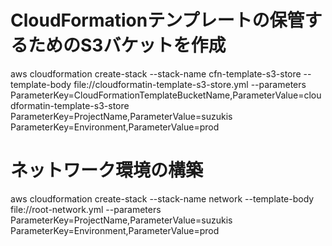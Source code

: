 # CloudFormationテンプレートの保管するためのS3バケットを作成
aws cloudformation create-stack --stack-name cfn-template-s3-store --template-body file://cloudformatin-template-s3-store.yml --parameters ParameterKey=CloudFormationTemplateBucketName,ParameterValue=cloudformatin-template-s3-store ParameterKey=ProjectName,ParameterValue=suzukis ParameterKey=Environment,ParameterValue=prod

# ネットワーク環境の構築
aws cloudformation create-stack --stack-name network --template-body file://root-network.yml --parameters ParameterKey=ProjectName,ParameterValue=suzukis ParameterKey=Environment,ParameterValue=prod

